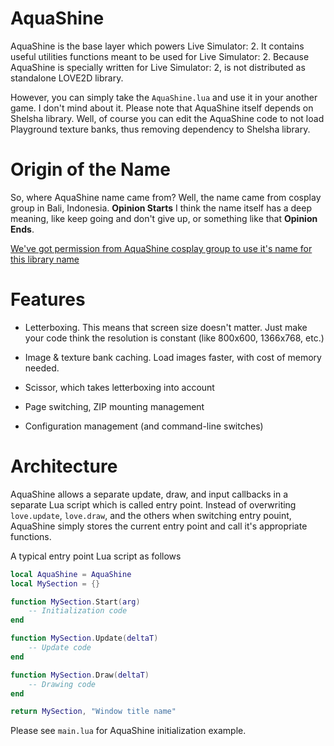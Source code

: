 AquaShine
=========
AquaShine is the base layer which powers Live Simulator: 2. It contains useful
utilities functions meant to be used for Live Simulator: 2. Because AquaShine
is specially written for Live Simulator: 2, is not distributed as standalone
LOVE2D library.

However, you can simply take the `AquaShine.lua` and use it in your another
game. I don't mind about it. Please note that AquaShine itself depends on
Shelsha library. Well, of course you can edit the AquaShine code to not load
Playground texture banks, thus removing dependency to Shelsha library.

Origin of the Name
==================
So, where AquaShine name came from? Well, the name came from cosplay group in
Bali, Indonesia. **Opinion Starts** I think the name itself has a deep meaning,
like keep going and don't give up, or something like that **Opinion Ends**.

[We've got permission from AquaShine cosplay group to use it's name for this library name](https://www.facebook.com/AquaShineBali/posts/1049366371860966)

Features
========

* Letterboxing. This means that screen size doesn't matter. Just make your code
think the resolution is constant (like 800x600, 1366x768, etc.)

* Image & texture bank caching. Load images faster, with cost of memory needed.

* Scissor, which takes letterboxing into account

* Page switching, ZIP mounting management

* Configuration management (and command-line switches)

Architecture
============
AquaShine allows a separate update, draw, and input callbacks in a separate Lua
script which is called entry point. Instead of overwriting `love.update`,
`love.draw`, and the others when switching entry pouint, AquaShine simply
stores the current entry point and call it's appropriate functions.

A typical entry point Lua script as follows

```lua
local AquaShine = AquaShine
local MySection = {}

function MySection.Start(arg)
	-- Initialization code
end

function MySection.Update(deltaT)
	-- Update code
end

function MySection.Draw(deltaT)
	-- Drawing code
end

return MySection, "Window title name"
```

Please see `main.lua` for AquaShine initialization example.
